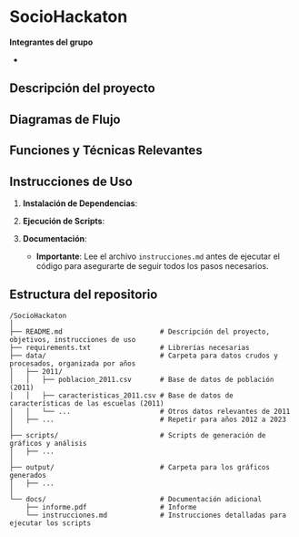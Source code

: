 # SocioHackaton

**Integrantes del grupo**

- 

## Descripción del proyecto

## Diagramas de Flujo

## Funciones y Técnicas Relevantes

## Instrucciones de Uso

1. **Instalación de Dependencias**:

2. **Ejecución de Scripts**:

3. **Documentación**:
   - **Importante**: Lee el archivo `instrucciones.md` antes de ejecutar el código para asegurarte de seguir todos los pasos necesarios.

## Estructura del repositorio

```plaintext
/SocioHackaton
│
├── README.md                        # Descripción del proyecto, objetivos, instrucciones de uso
├── requirements.txt                 # Librerías necesarias 
├── data/                            # Carpeta para datos crudos y procesados, organizada por años
│   ├── 2011/
│   │   ├── poblacion_2011.csv       # Base de datos de población (2011)
│   │   ├── caracteristicas_2011.csv # Base de datos de características de las escuelas (2011)
│   │   └── ...                      # Otros datos relevantes de 2011
│   ├── ...                          # Repetir para años 2012 a 2023
│
├── scripts/                         # Scripts de generación de gráficos y análisis
│   ├── ...
│
├── output/                          # Carpeta para los gráficos generados
│   ├── ...
│
└── docs/                            # Documentación adicional
    ├── informe.pdf                  # Informe 
    └── instrucciones.md             # Instrucciones detalladas para ejecutar los scripts
```
